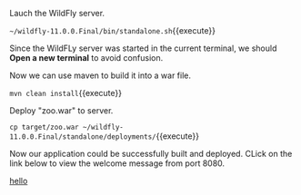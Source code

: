 Lauch the WildFly server.


`~/wildfly-11.0.0.Final/bin/standalone.sh`{{execute}}


Since the WildFLy server was started in the current terminal, we should **Open a new terminal** to avoid confusion.


Now we can use maven to build it into a war file.


`mvn clean install`{{execute}}


Deploy "zoo.war" to server.


`cp target/zoo.war ~/wildfly-11.0.0.Final/standalone/deployments/`{{execute}}


Now our application could be successfully built and deployed. CLick on the link below to view the welcome message from port 8080.


[hello](https://[[HOST_SUBDOMAIN]]-8080-[[KATACODA_HOST]].environments.katacoda.com/zoo/animals/hello)
